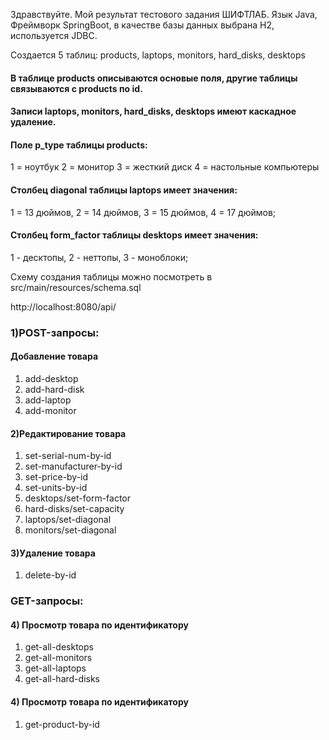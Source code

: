 Здравствуйте. Мой результат тестового задания ШИФТЛАБ.
Язык Java, Фреймворк SpringBoot, в качестве базы данных выбрана H2, используется JDBC.

Создается 5 таблиц: products, laptops, monitors, hard_disks, desktops

#### В таблице products описываются основые поля, другие таблицы связываются с products по id.

#### Записи laptops, monitors, hard_disks, desktops имеют каскадное удаление.

#### Поле p_type таблицы products:
1 = ноутбук
2 = монитор
3 = жесткий диск
4 = настольные компьютеры

#### Столбец diagonal таблицы laptops имеет значения:
1 = 13 дюймов,
2 = 14 дюймов,
3 = 15 дюймов,
4 = 17 дюймов;

#### Столбец form_factor таблицы desktops имеет значения:
1 - десктопы,
2 - неттопы,
3 - моноблоки;

Схему создания таблицы можно посмотреть в src/main/resources/schema.sql


http://localhost:8080/api/
### 1)POST-запросы:
#### Добавление товара 
1. add-desktop
2. add-hard-disk
3. add-laptop
4. add-monitor

#### 2)Редактирование товара
1. set-serial-num-by-id
2. set-manufacturer-by-id
3. set-price-by-id
4. set-units-by-id
5. desktops/set-form-factor
6. hard-disks/set-capacity
7. laptops/set-diagonal
8. monitors/set-diagonal

#### 3)Удаление товара
1. delete-by-id


### GET-запросы:
#### 4) Просмотр товара по идентификатору
1. get-all-desktops
2. get-all-monitors
3. get-all-laptops
4. get-all-hard-disks

#### 4) Просмотр товара по идентификатору
1. get-product-by-id